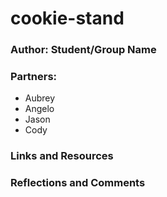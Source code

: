 # cookie-stand

### Author: Student/Group Name

### Partners:
* Aubrey
* Angelo
* Jason
* Cody

### Links and Resources


### Reflections and Comments
